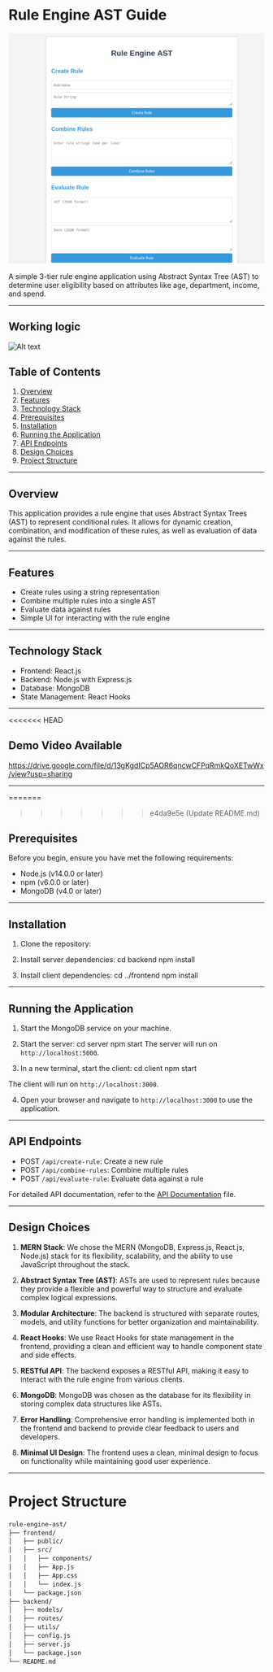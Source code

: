 # Rule Engine AST Guide

![Alt text](./images/RuleEngine.png)

A simple 3-tier rule engine application using Abstract Syntax Tree (AST) to determine user eligibility based on attributes like age, department, income, and spend.

---

## Working logic 

![Alt text](https://raw.githubusercontent.com/yatigautam/Rule-Based-Engine./refs/heads/main/images/rule-based-engine-working%20flowchart.webp)

## Table of Contents

1. [Overview](#overview)
2. [Features](#features)
3. [Technology Stack](#technology-stack)
4. [Prerequisites](#prerequisites)
5. [Installation](#installation)
6. [Running the Application](#running-the-application)
7. [API Endpoints](#api-endpoints)
8. [Design Choices](#design-choices)
9. [Project Structure](#project-structure)

---

## Overview

This application provides a rule engine that uses Abstract Syntax Trees (AST) to represent conditional rules. It allows for dynamic creation, combination, and modification of these rules, as well as evaluation of data against the rules.

---

## Features

- Create rules using a string representation
- Combine multiple rules into a single AST
- Evaluate data against rules
- Simple UI for interacting with the rule engine

---

## Technology Stack

- Frontend: React.js
- Backend: Node.js with Express.js
- Database: MongoDB
- State Management: React Hooks

---

<<<<<<< HEAD
## Demo Video Available 
https://drive.google.com/file/d/13gKgdICp5AOR6qncwCFPqRmkQoXETwWx/view?usp=sharing

---

=======
>>>>>>> e4da9e5e (Update README.md)
## Prerequisites

Before you begin, ensure you have met the following requirements:

- Node.js (v14.0.0 or later)
- npm (v6.0.0 or later)
- MongoDB (v4.0 or later)

---

## Installation

1. Clone the repository:

2. Install server dependencies:
   cd backend npm install

3. Install client dependencies:
   cd ../frontend npm install

---

## Running the Application

1. Start the MongoDB service on your machine.

2. Start the server:
   cd server npm start
   The server will run on `http://localhost:5000`.

3. In a new terminal, start the client:
   cd client npm start

The client will run on `http://localhost:3000`.

4. Open your browser and navigate to `http://localhost:3000` to use the application.

---

## API Endpoints

- POST `/api/create-rule`: Create a new rule
- POST `/api/combine-rules`: Combine multiple rules
- POST `/api/evaluate-rule`: Evaluate data against a rule

For detailed API documentation, refer to the [API Documentation](API_DOCUMENTATION.md) file.

---

## Design Choices

1. **MERN Stack**: We chose the MERN (MongoDB, Express.js, React.js, Node.js) stack for its flexibility, scalability, and the ability to use JavaScript throughout the stack.

2. **Abstract Syntax Tree (AST)**: ASTs are used to represent rules because they provide a flexible and powerful way to structure and evaluate complex logical expressions.

3. **Modular Architecture**: The backend is structured with separate routes, models, and utility functions for better organization and maintainability.

4. **React Hooks**: We use React Hooks for state management in the frontend, providing a clean and efficient way to handle component state and side effects.

5. **RESTful API**: The backend exposes a RESTful API, making it easy to interact with the rule engine from various clients.

6. **MongoDB**: MongoDB was chosen as the database for its flexibility in storing complex data structures like ASTs.

7. **Error Handling**: Comprehensive error handling is implemented both in the frontend and backend to provide clear feedback to users and developers.

8. **Minimal UI Design**: The frontend uses a clean, minimal design to focus on functionality while maintaining good user experience.

---

# Project Structure

```bash
rule-engine-ast/  
├── frontend/  
│   ├── public/  
│   ├── src/  
│   │   ├── components/  
│   │   ├── App.js  
│   │   ├── App.css  
│   │   └── index.js  
│   └── package.json  
├── backend/  
│   ├── models/  
│   ├── routes/  
│   ├── utils/  
│   ├── config.js  
│   ├── server.js  
│   └── package.json  
└── README.md  
```
